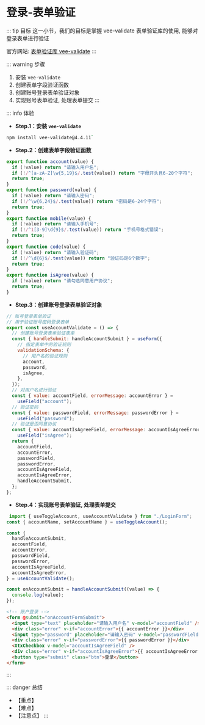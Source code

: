 # 登录-表单验证

::: tip 目标
这一小节，我们的目标是掌握 vee-validate 表单验证库的使用, 能够对登录表单进行验证

官方网站: [表单验证库 vee-validate](https://vee-validate.logaretm.com/v4/)
:::

::: warning 步骤

1. 安装 `vee-validate`
2. 创建表单字段验证函数
3. 创建账号登录表单验证对象
4. 实现账号表单验证, 处理表单提交
:::

::: info 体验

* **Step.1：安装 `vee-validate`**

```bash
npm install vee-validate@4.4.11`
```

* **Step.2：创建表单字段验证函数**

```js
export function account(value) {
  if (!value) return "请输入用户名";
  if (!/^[a-zA-Z]\w{5,19}$/.test(value)) return "字母开头且6-20个字符";
  return true;
}
export function password(value) {
  if (!value) return "请输入密码";
  if (!/^\w{6,24}$/.test(value)) return "密码是6-24个字符";
  return true;
}
export function mobile(value) {
  if (!value) return "请输入手机号";
  if (!/^1[3-9]\d{9}$/.test(value)) return "手机号格式错误";
  return true;
}
export function code(value) {
  if (!value) return "请输入验证码";
  if (!/^\d{6}$/.test(value)) return "验证码是6个数字";
  return true;
}
export function isAgree(value) {
  if (!value) return "请勾选同意用户协议";
  return true;
}
```

* **Step.3：创建账号登录表单验证对象**

```js
// 账号登录表单验证
// 用于验证账号密码登录表单
export const useAccountValidate = () => {
  // 创建账号登录表单验证表单
  const { handleSubmit: handleAccountSubmit } = useForm({
    // 指定表单中的验证规则
    validationSchema: {
      // 用户名的验证规则
      account,
      password,
      isAgree,
    },
  });
  // 对用户名进行验证
  const { value: accountField, errorMessage: accountError } =
    useField("account");
  // 验证密码
  const { value: passwordField, errorMessage: passwordError } =
    useField("password");
  // 验证是否同意协议
  const { value: accountIsAgreeField, errorMessage: accountIsAgreeError } =
    useField("isAgree");
  return {
    accountField,
    accountError,
    passwordField,
    passwordError,
    accountIsAgreeField,
    accountIsAgreeError,
    handleAccountSubmit,
  };
};
```

* **Step.4：实现账号表单验证, 处理表单提交**

```js
 import { useToggleAccount, useAccountValidate } from "./LoginForm";
const { accountName, setAccountName } = useToggleAccount();

const {
  handleAccountSubmit,
  accountField,
  accountError,
  passwordField,
  passwordError,
  accountIsAgreeField,
  accountIsAgreeError,
} = useAccountValidate();

const onAccountSubmit = handleAccountSubmit((value) => {
  console.log(value);
});
```

```html
<!-- 账户登录 -->
<form @submit="onAccountFormSubmit">
  <input type="text" placeholder="请输入用户名" v-model="accountField" />
  <div class="error" v-if="accountError">{{ accountError }}</div>
  <input type="password" placeholder="请输入密码" v-model="passwordField" />
  <div class="error" v-if="passwordError">{{ passwordError }}</div>
  <XtxCheckbox v-model="accountIsAgreeField" />
  <div class="error" v-if="accountIsAgreeError">{{ accountIsAgreeError }}</div>
  <button type="submit" class="btn">登录</button>
</form>
```

:::

::: danger 总结

* 【重点】
* 【难点】
* 【注意点】
:::
